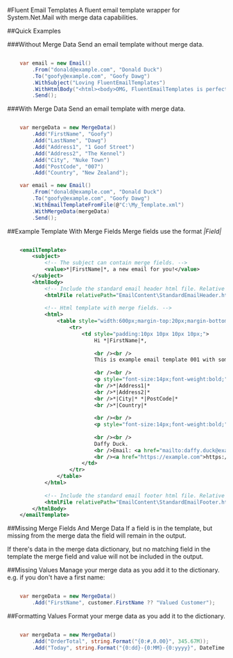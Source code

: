 ﻿#Fluent Email Templates
A fluent email template wrapper for System.Net.Mail with merge data capabilities.

##Quick Examples

###Without Merge Data
Send an email template without merge data.

```c#

    var email = new Email()
        .From("donald@example.com", "Donald Duck")
        .To("goofy@example.com", "Goofy Dawg")
        .WithSubject("Loving FluentEmailTemplates")
        .WithHtmlBody("<html><body>OMG, FluentEmailTemplates is perfect!</body></html>")
        .Send();

```

###With Merge Data
Send an email template with merge data.

```c#

    var mergeData = new MergeData()
        .Add("FirstName", "Goofy")
        .Add("LastName", "Dawg")
        .Add("Address1", "1 Goof Street")
        .Add("Address2", "The Kennel")
        .Add("City", "Nuke Town")
        .Add("PostCode", "007")
        .Add("Country", "New Zealand");

    var email = new Email()
        .From("donald@example.com", "Donald Duck")
        .To("goofy@example.com", "Goofy Dawg")
        .WithEmailTemplateFromFile(@"C:\My_Template.xml")
        .WithMergeData(mergeData)
        .Send();

```

##Example Template With Merge Fields
Merge fields use the format *|Field|*

```xml

    <emailTemplate>
        <subject>
            <!-- The subject can contain merge fields. -->
            <value>*|FirstName|*, a new email for you!</value>
        </subject>
        <htmlBody>
            <!-- Include the standard email header html file. Relative path is appended to the app setting "FluentEmailTemplatesFilePath". -->
            <htmlFile relativePath="EmailContent\StandardEmailHeader.html" />
        
            <!-- Html template with merge fields. -->
            <html>
                <table style="width:600px;margin-top:20px;margin-bottom:20px;">
                    <tr>
                        <td style="padding:10px 10px 10px 10px;">
                            Hi *|FirstName|*,
                            
                            <br /><br />
                            This is example email template 001 with some basic merge fields. Nothing too fancy.
                                
                            <br /><br />
                            <p style="font-size:14px;font-weight:bold;">Your address details:</p>
                            <br />*|Address1|*
                            <br />*|Address2|*
                            <br />*|City|* *|PostCode|*
                            <br />*|Country|*
                            
                            <br /><br />
                            <p style="font-size:14px;font-weight:bold;">Thank you for your enquiry.</p>
                            
                            <br /><br />
                            Daffy Duck.
                            <br />Email: <a href="mailto:daffy.duck@example.com">daffy.duck@example.com</a>
                            <br /><a href="https://example.com">https://example.com</a>
                        </td>
                    </tr>
                </table>
            </html>
        
            <!-- Include the standard email footer html file. Relative path is appended to the app setting "FluentEmailTemplatesFilePath". -->
            <htmlFile relativePath="EmailContent\StandardEmailFooter.html" />
        </htmlBody>
    </emailTemplate>

```

##Missing Merge Fields And Merge Data
If a field is in the template, but missing from the merge data the field will
remain in the output.

If there's data in the merge data dictionary, but no matching field in the template
the merge field and value will not be included in the output.

##Missing Values
Manage your merge data as you add it to the dictionary. e.g. if you don't have a first name:

```c#

    var mergeData = new MergeData()
        .Add("FirstName", customer.FirstName ?? "Valued Customer");

```

##Formatting Values
Format your merge data as you add it to the dictionary.

```c#

    var mergeData = new MergeData()
        .Add("OrderTotal", string.Format("{0:#,0.00}", 345.67M));
        .Add("Today", string.Format("{0:dd}-{0:MM}-{0:yyyy}", DateTime.Now));

```

